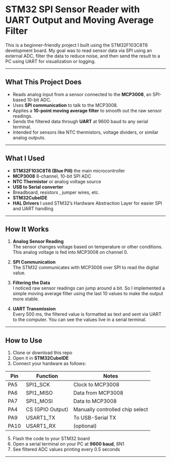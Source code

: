 # STM32 SPI Sensor Reader with UART Output and Moving Average Filter

This is a beginner-friendly project I built using the STM32F103C8T6 development board. My goal was to read sensor data via SPI using an external ADC, filter the data to reduce noise, and then send the result to a PC using UART for visualization or logging.

---

##  What This Project Does

- Reads analog input from a sensor connected to the **MCP3008**, an SPI-based 10-bit ADC.
- Uses **SPI communication** to talk to the MCP3008.
- Applies a **10-point moving average filter** to smooth out the raw sensor readings.
- Sends the filtered data through **UART** at 9600 baud to any serial terminal.
- Intended for sensors like NTC thermistors, voltage dividers, or similar analog outputs.

---

##  What I Used

- **STM32F103C8T6 (Blue Pill)**  the main microcontroller
- **MCP3008**  8-channel, 10-bit SPI ADC
- **NTC Thermistor** or analog voltage source 
- **USB to Serial converter** 
- Breadboard, resistors , jumper wires, etc.
- **STM32CubeIDE** 
- **HAL Drivers**  I used STM32’s Hardware Abstraction Layer for easier SPI and UART handling

---

##  How It Works

1. **Analog Sensor Reading**  
   The sensor changes voltage based on temperature or other conditions. This analog voltage is fed into MCP3008 on channel 0.

2. **SPI Communication**  
   The STM32 communicates with MCP3008 over SPI to read the digital value.

3. **Filtering the Data**  
   I noticed raw sensor readings can jump around a bit. So I implemented a simple moving average filter using the last 10 values to make the output more stable.

4. **UART Transmission**  
   Every 500 ms, the filtered value is formatted as text and sent via UART to the computer. You can see the values live in a serial terminal.

---

##  How to Use

1. Clone or download this repo
2. Open it in **STM32CubeIDE**
3. Connect your hardware as follows:

| Pin | Function | Notes |
|-----|----------|-------|
| PA5 | SPI1_SCK | Clock to MCP3008 |
| PA6 | SPI1_MISO | Data from MCP3008 |
| PA7 | SPI1_MOSI | Data to MCP3008 |
| PA4 | CS (GPIO Output) | Manually controlled chip select |
| PA9 | USART1_TX | To USB-Serial TX |
| PA10 | USART1_RX | (optional) |

5. Flash the code to your STM32 board
6. Open a serial terminal on your PC at **9600 baud**, 8N1
7. See filtered ADC values printing every 0.5 seconds 

---

